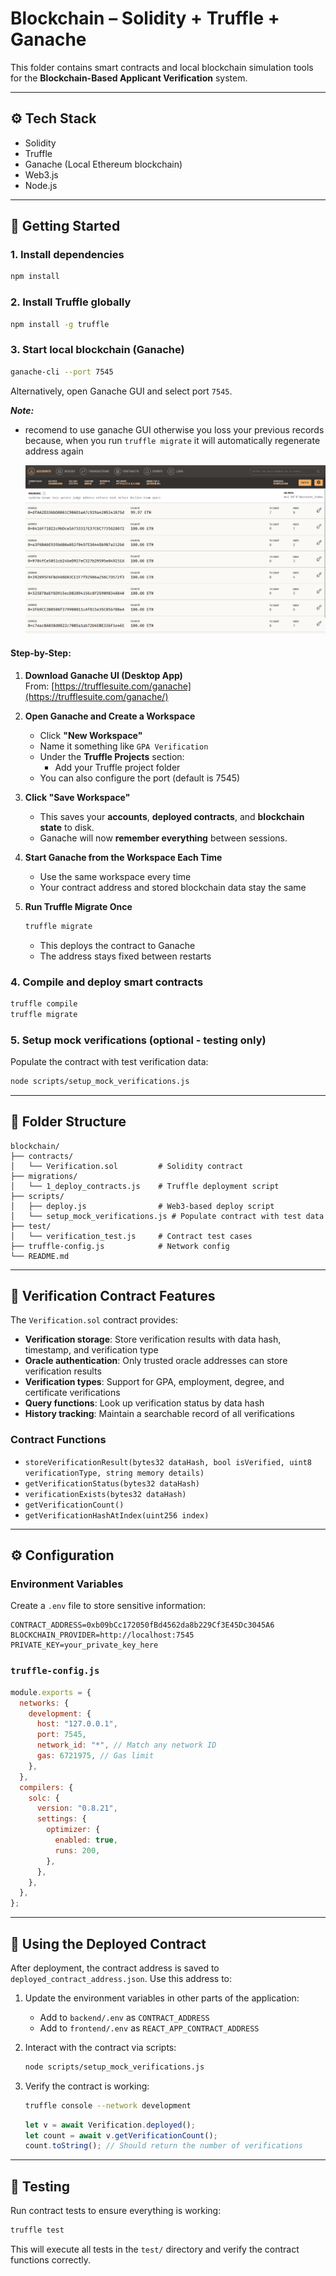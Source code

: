 # Blockchain – Solidity + Truffle + Ganache

This folder contains smart contracts and local blockchain simulation tools for the **Blockchain-Based Applicant Verification** system.

---

## ⚙️ Tech Stack

- Solidity
- Truffle
- Ganache (Local Ethereum blockchain)
- Web3.js
- Node.js

---

## 🚀 Getting Started

### 1. Install dependencies

```bash
npm install
```

### 2. Install Truffle globally

```bash
npm install -g truffle
```

### 3. Start local blockchain (Ganache)

```bash
ganache-cli --port 7545
```

Alternatively, open Ganache GUI and select port `7545`.

**_Note:_**

- recomend to use ganache GUI otherwise you loss your previous records because, when you run `truffle migrate` it will automatically regenerate address again

    <img src="../backend/images/ganache.png" alt="ganache" width="500"/>

#### Step-by-Step:

1. **Download Ganache UI (Desktop App)**  
   From: [https://trufflesuite.com/ganache](https://trufflesuite.com/ganache/)

2. **Open Ganache and Create a Workspace**

   - Click **"New Workspace"**
   - Name it something like `GPA Verification`
   - Under the **Truffle Projects** section:
     - Add your Truffle project folder
   - You can also configure the port (default is 7545)

3. **Click "Save Workspace"**

   - This saves your **accounts**, **deployed contracts**, and **blockchain state** to disk.
   - Ganache will now **remember everything** between sessions.

4. **Start Ganache from the Workspace Each Time**

   - Use the same workspace every time
   - Your contract address and stored blockchain data stay the same

5. **Run Truffle Migrate Once**
   ```bash
   truffle migrate
   ```
   - This deploys the contract to Ganache
   - The address stays fixed between restarts

### 4. Compile and deploy smart contracts

```bash
truffle compile
truffle migrate
```

### 5. Setup mock verifications (optional - testing only)

Populate the contract with test verification data:

```bash
node scripts/setup_mock_verifications.js
```

---

## 📂 Folder Structure

```
blockchain/
├── contracts/
│   └── Verification.sol         # Solidity contract
├── migrations/
│   └── 1_deploy_contracts.js    # Truffle deployment script
├── scripts/
│   ├── deploy.js                # Web3-based deploy script
│   └── setup_mock_verifications.js # Populate contract with test data
├── test/
│   └── verification_test.js     # Contract test cases
├── truffle-config.js            # Network config
└── README.md
```

---

## 📝 Verification Contract Features

The `Verification.sol` contract provides:

- **Verification storage**: Store verification results with data hash, timestamp, and verification type
- **Oracle authentication**: Only trusted oracle addresses can store verification results
- **Verification types**: Support for GPA, employment, degree, and certificate verifications
- **Query functions**: Look up verification status by data hash
- **History tracking**: Maintain a searchable record of all verifications

### Contract Functions

- `storeVerificationResult(bytes32 dataHash, bool isVerified, uint8 verificationType, string memory details)`
- `getVerificationStatus(bytes32 dataHash)`
- `verificationExists(bytes32 dataHash)`
- `getVerificationCount()`
- `getVerificationHashAtIndex(uint256 index)`

---

## ⚙️ Configuration

### Environment Variables

Create a `.env` file to store sensitive information:

```
CONTRACT_ADDRESS=0xb09bCc172050fBd4562da8b229Cf3E45Dc3045A6
BLOCKCHAIN_PROVIDER=http://localhost:7545
PRIVATE_KEY=your_private_key_here
```

### `truffle-config.js`

```javascript
module.exports = {
  networks: {
    development: {
      host: "127.0.0.1",
      port: 7545,
      network_id: "*", // Match any network ID
      gas: 6721975, // Gas limit
    },
  },
  compilers: {
    solc: {
      version: "0.8.21",
      settings: {
        optimizer: {
          enabled: true,
          runs: 200,
        },
      },
    },
  },
};
```

---

## 🔗 Using the Deployed Contract

After deployment, the contract address is saved to `deployed_contract_address.json`. Use this address to:

1. Update the environment variables in other parts of the application:

   - Add to `backend/.env` as `CONTRACT_ADDRESS`
   - Add to `frontend/.env` as `REACT_APP_CONTRACT_ADDRESS`

2. Interact with the contract via scripts:

   ```bash
   node scripts/setup_mock_verifications.js
   ```

3. Verify the contract is working:

   ```bash
   truffle console --network development
   ```

   ```javascript
   let v = await Verification.deployed();
   let count = await v.getVerificationCount();
   count.toString(); // Should return the number of verifications
   ```

---

## 🧪 Testing

Run contract tests to ensure everything is working:

```bash
truffle test
```

This will execute all tests in the `test/` directory and verify the contract functions correctly.
